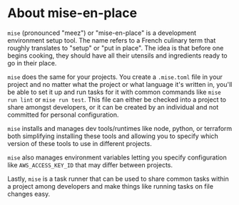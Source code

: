 # About mise-en-place

`mise` (pronounced "meez") or "mise-en-place" is a development environment setup tool.
The name refers to a French culinary term that roughly translates to "setup" or "put in place".
The idea is that before one begins cooking, they should have all their utensils and ingredients
ready to go in their place.

`mise` does the same for your projects. You create a `.mise.toml` file in your project
and no matter what the project or what language it's written in, you'll be able to
set it up and run tasks for it with common commands like `mise run lint` or `mise run test`.
This file can either be checked into a project to share amongst developers, or it can
be created by an individual and not committed for personal configuration.

`mise` installs and manages dev tools/runtimes like node, python, or terraform both
simplifying installing these tools and allowing you to specify which version of these
tools to use in different projects.

`mise` also manages environment variables letting you specify configuration like
`AWS_ACCESS_KEY_ID` that may differ between projects.

Lastly, `mise` is a task runner that can be used to share common tasks within
a project among developers and make things like running tasks on file changes
easy.
